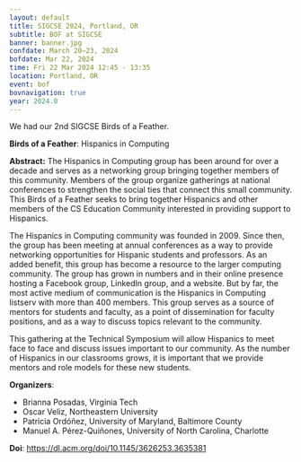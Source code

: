 ```yaml
---
layout: default
title: SIGCSE 2024, Portland, OR
subtitle: BOF at SIGCSE
banner: banner.jpg
confdate: March 20–23, 2024
bofdate: Mar 22, 2024
time: Fri 22 Mar 2024 12:45 - 13:35
location: Portland, OR
event: bof
bovnavigation: true
year: 2024.0
---
```



We had our 2nd SIGCSE Birds of a Feather.

**Birds of a Feather**: Hispanics in Computing

**Abstract:**
The Hispanics in Computing group has been around for over a decade and serves as a networking group bringing together members of this community. Members of the group organize gatherings at national conferences to strengthen the social ties that connect this small community. This Birds of a Feather seeks to bring together Hispanics and other members of the CS Education Community interested in providing support to Hispanics.

The Hispanics in Computing community was founded in 2009. Since then, the group has been meeting at annual conferences as a way to provide networking opportunities for Hispanic students and professors. As an added benefit, this group has become a resource to the larger computing community. The group has grown in numbers and in their online presence hosting a Facebook group, LinkedIn group, and a website. But by far, the most active medium of communication is the Hispanics in Computing listserv with more than 400 members. This group serves as a source of mentors for students and faculty, as a point of dissemination for faculty positions, and as a way to discuss topics relevant to the community.

This gathering at the Technical Symposium will allow Hispanics to meet face to face and discuss issues important to our community. As the number of Hispanics in our classrooms grows, it is important that we provide mentors and role models for these new students.


**Organizers**:

* Brianna Posadas, Virginia Tech
* Oscar Veliz, Northeastern University
* Patricia Ordóñez, University of Maryland, Baltimore County
* Manuel A. Pérez-Quiñones, University of North Carolina, Charlotte

**Doi**: <https://dl.acm.org/doi/10.1145/3626253.3635381>

